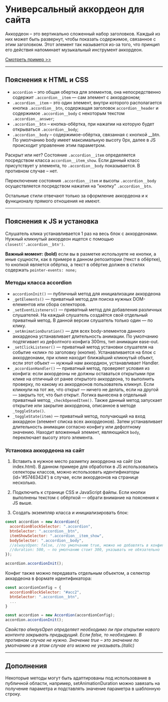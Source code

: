 # Универсальный аккордеон для сайта
Аккордеон – это вертикально сложенный набор заголовков. Каждый из них может быть развернут, чтобы показать содержимое, связанное с этим заголовком. Этот элемент так называется из-за того, что принцип его действия напоминает музыкальный инструмент аккордеон.

[Смотреть пример >>](https://alexeygamovwvs.github.io/accordion/)
____
## Пояснения к HTML и CSS
* `accordion` – это общая обертка для элементов, она непосредственно содержит `.accordion__item` — сам элемент с аккордеоном;
* `.accordion__item` – это один элемент, внутри которого располагается кнопка `.accordion__btn`, содержащая заголовок `accordion__header` и содержимое `.accordion__body` с некоторым текстом `.accordion__answer`;
* `.accordion__btn` – кнопка-обёртка, при нажатии на которую будет открываться `.accordion__body`;
* `.accordion__body` – содержимое-обёртка, связанная с кнопкой __btn. По умолчанию body имеет максимальную высоту 0px, далее в JS происходит управление этим параметром.

Раскрыт или нет? Состояние `.accordion__item` определяется посредством класса `accordion__item_show`. Если данный класс присутствует у элемента, то `.accordion__body` показывается. В противном случае – нет.

Переключение состояния `.accordion__item` и высоты `.accordion__body`  осуществляется посредством нажатия на "кнопку" `.accordion__btn`.

Остальные стили отвечают только за оформление аккордеона и к функционалу прямого отношения не имеют.


___
## Пояснения к JS и установка
Слушатель клика устанавливается 1 раз на весь блок с аккордеонами. Нужный кликнутый аккордеон ищется с помощью `closest('.accordion__btn')`.

__Важный момент: (bold)__ если вы в разметке используете не кнопки, а иные сущности, как в примере в данном репозитории (текст в обёртке), то кнопкой является обёртка, а текст в обёртке должен в стилях содержать `pointer-events: none;` 

### Методы класса accordion
* `accordionInit()` — публичный метод для инициализации аккордеона
* `_getElements()` — приватный метод для поиска нужных DOM-елементов или сбора селекторов.
* `_setEventListeners()` — приватный метод для добавления различных слушателей. На каждый слушатель создаётся свой отдельный приватный метод. В данной версии слушатель только один — по клику.
* `_setAnimationDuration()` — для всех body-элементов данного аккардеона устанавливает длительность анимации. По умолчанию подтягивает из дефолтного конфига 300ms, тип анимации ease-out.
* `_setClickListener()` — приватный метод установки слушателя на событие «клик» по заголовку (кнопке). Устанавливается на блок с аккордеонами, при клике находит ближайший кликнутый объект, если этот объект — нужный нам аккордион, устанавливает Handler.
* `_accordionHandler()` — приватный метод, проверяет условия из конфига: если аккордеоны не должны оставаться открытыми при клике на отличный от ранее открытого аккордеона, то выполнить проверку, по какому из аккордеонов пользователь кликнул. Если кликнули на тот же, что открыт — ничего не делать, если на другой — закрыть тот, что был открыт. Логика вынесена в отдельный приватный метод `_checkOpenedItem()`. Также данный метод запускает открытие или закрытие аккордеона, описанное в методе `_toggleState()`.
* `_toggleState(item)` — приватный метод, получающий на вход аккардеон  (элемент списка всех аккордеонов). Затем устанавливает длительность анимации согласно конфигу или дефолтному значению. Находит вложенный элемент, являющийся `body`, переключает высоту этого элемента.

### Установка аккордеона на сайт
1. Вставить в нужное место разметку аккордеона на сайт (см index.html). В данном примере для обработки в JS использовались селекторы классов, можно использовать идентификаторы (id='#57463424') в случае, если аккордеонов на странице несколько.

2. Подключить к странице CSS и JavaScript файлы. Если кнопки выполнены текстом с обёрткой — обрати внимание на пояснения к JS выше.

3. Создать экземпляр класса и инициализировать блок:

```js
const accordion = new Accordion({
  accordionBlockSelector: ".accordion",
  btnSelector: ".accordion__btn",
  itemShowSelector: ".accordion__item_show",
  bodySelector: ".accordion__body",
  //alwaysOpen: false, //по умолчанию true, можно не добавлять в конфиг, если нужно, чтобы аккордеоны оставались открытыми
  //duration: 500, — по умолчанию стоит 300, указывать не обязательно
});

accordion.accordionInit();
```

Конфиг также можно передавать отдельным объектом, а селектор аккардеона в формате идентификатора:

```js
const accordionConfig = {
  accordionBlockSelector: "#acc2",
  btnSelector: ".accordion__btn",
  ...
}

const accordion = new Accordion(accordionConfig);
accordion.accordionInit();
```

_Свойство alwaysOpen определяет необходимо ли при открытии нового контента закрывать предыдущий. Если false, то необходимо. В противном случае не нужно. Значение true – это значение по умолчанию и в этом случае его можно не указывать.(italic)_


___
## Дополнения
Некоторые методы могут быть адаптированы под использование в публичной области, например, setAnimationDuration можно завязать на получение параметра и подставлять значение параметра в шаблонную строку. 
